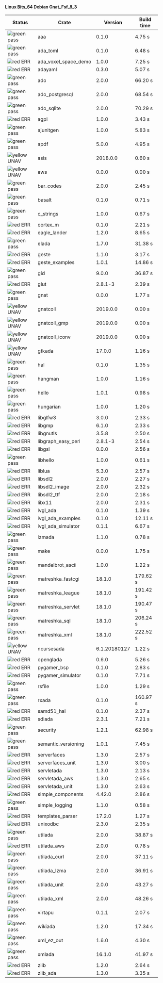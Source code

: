 #### Linux Bits_64 Debian Gnat_Fsf_8_3

| Status | Crate | Version | Build time |
| --- | --- | --- | --- |
|![green](https://placehold.it/8/00aa00/000000?text=+) pass | aaa | 0.1.0 |  4.75 s |
|![green](https://placehold.it/8/00aa00/000000?text=+) pass | ada_toml | 0.1.0 |  6.48 s |
|![red](https://placehold.it/8/ff0000/000000?text=+) ERR  | ada_voxel_space_demo | 1.0.0 |  7.25 s |
|![red](https://placehold.it/8/ff0000/000000?text=+) ERR  | adayaml | 0.3.0 |  5.07 s |
|![green](https://placehold.it/8/00aa00/000000?text=+) pass | ado | 2.0.0 |  66.20 s |
|![green](https://placehold.it/8/00aa00/000000?text=+) pass | ado_postgresql | 2.0.0 |  68.54 s |
|![green](https://placehold.it/8/00aa00/000000?text=+) pass | ado_sqlite | 2.0.0 |  70.29 s |
|![red](https://placehold.it/8/ff0000/000000?text=+) ERR  | agpl | 1.0.0 |  3.43 s |
|![green](https://placehold.it/8/00aa00/000000?text=+) pass | ajunitgen | 1.0.0 |  5.83 s |
|![green](https://placehold.it/8/00aa00/000000?text=+) pass | apdf | 5.0.0 |  4.95 s |
|![yellow](https://placehold.it/8/ffbb00/000000?text=+) UNAV | asis | 2018.0.0 |  0.60 s |
|![yellow](https://placehold.it/8/ffbb00/000000?text=+) UNAV | aws | 0.0.0 |  0.00 s |
|![green](https://placehold.it/8/00aa00/000000?text=+) pass | bar_codes | 2.0.0 |  2.45 s |
|![green](https://placehold.it/8/00aa00/000000?text=+) pass | basalt | 0.1.0 |  0.71 s |
|![green](https://placehold.it/8/00aa00/000000?text=+) pass | c_strings | 1.0.0 |  0.67 s |
|![red](https://placehold.it/8/ff0000/000000?text=+) ERR  | cortex_m | 0.1.0 |  2.21 s |
|![red](https://placehold.it/8/ff0000/000000?text=+) ERR  | eagle_lander | 1.2.0 |  8.65 s |
|![green](https://placehold.it/8/00aa00/000000?text=+) pass | elada | 1.7.0 |  31.38 s |
|![red](https://placehold.it/8/ff0000/000000?text=+) ERR  | geste | 1.1.0 |  3.17 s |
|![red](https://placehold.it/8/ff0000/000000?text=+) ERR  | geste_examples | 1.0.1 |  14.86 s |
|![green](https://placehold.it/8/00aa00/000000?text=+) pass | gid | 9.0.0 |  36.87 s |
|![red](https://placehold.it/8/ff0000/000000?text=+) ERR  | glut | 2.8.1-3 |  2.39 s |
|![green](https://placehold.it/8/00aa00/000000?text=+) pass | gnat | 0.0.0 |  1.77 s |
|![yellow](https://placehold.it/8/ffbb00/000000?text=+) UNAV | gnatcoll | 2019.0.0 |  0.00 s |
|![yellow](https://placehold.it/8/ffbb00/000000?text=+) UNAV | gnatcoll_gmp | 2019.0.0 |  0.00 s |
|![yellow](https://placehold.it/8/ffbb00/000000?text=+) UNAV | gnatcoll_iconv | 2019.0.0 |  0.00 s |
|![yellow](https://placehold.it/8/ffbb00/000000?text=+) UNAV | gtkada | 17.0.0 |  1.16 s |
|![green](https://placehold.it/8/00aa00/000000?text=+) pass | hal | 0.1.0 |  1.35 s |
|![green](https://placehold.it/8/00aa00/000000?text=+) pass | hangman | 1.0.0 |  1.16 s |
|![green](https://placehold.it/8/00aa00/000000?text=+) pass | hello | 1.0.1 |  0.98 s |
|![green](https://placehold.it/8/00aa00/000000?text=+) pass | hungarian | 1.0.0 |  1.20 s |
|![red](https://placehold.it/8/ff0000/000000?text=+) ERR  | libglfw3 | 3.0.0 |  2.33 s |
|![red](https://placehold.it/8/ff0000/000000?text=+) ERR  | libgmp | 6.1.0 |  2.33 s |
|![red](https://placehold.it/8/ff0000/000000?text=+) ERR  | libgnutls | 3.5.8 |  2.50 s |
|![red](https://placehold.it/8/ff0000/000000?text=+) ERR  | libgraph_easy_perl | 2.8.1-3 |  2.54 s |
|![red](https://placehold.it/8/ff0000/000000?text=+) ERR  | libgsl | 0.0.0 |  2.56 s |
|![green](https://placehold.it/8/00aa00/000000?text=+) pass | libhello | 1.0.0 |  0.61 s |
|![red](https://placehold.it/8/ff0000/000000?text=+) ERR  | liblua | 5.3.0 |  2.57 s |
|![red](https://placehold.it/8/ff0000/000000?text=+) ERR  | libsdl2 | 2.0.0 |  2.27 s |
|![red](https://placehold.it/8/ff0000/000000?text=+) ERR  | libsdl2_image | 2.0.0 |  2.32 s |
|![red](https://placehold.it/8/ff0000/000000?text=+) ERR  | libsdl2_ttf | 2.0.0 |  2.18 s |
|![red](https://placehold.it/8/ff0000/000000?text=+) ERR  | libx11 | 2.0.0 |  2.31 s |
|![red](https://placehold.it/8/ff0000/000000?text=+) ERR  | lvgl_ada | 0.1.0 |  1.39 s |
|![red](https://placehold.it/8/ff0000/000000?text=+) ERR  | lvgl_ada_examples | 0.1.0 |  12.11 s |
|![red](https://placehold.it/8/ff0000/000000?text=+) ERR  | lvgl_ada_simulator | 0.1.1 |  6.67 s |
|![green](https://placehold.it/8/00aa00/000000?text=+) pass | lzmada | 1.1.0 |  0.78 s |
|![green](https://placehold.it/8/00aa00/000000?text=+) pass | make | 0.0.0 |  1.75 s |
|![green](https://placehold.it/8/00aa00/000000?text=+) pass | mandelbrot_ascii | 1.0.0 |  1.22 s |
|![green](https://placehold.it/8/00aa00/000000?text=+) pass | matreshka_fastcgi | 18.1.0 |  179.62 s |
|![green](https://placehold.it/8/00aa00/000000?text=+) pass | matreshka_league | 18.1.0 |  191.42 s |
|![green](https://placehold.it/8/00aa00/000000?text=+) pass | matreshka_servlet | 18.1.0 |  190.47 s |
|![green](https://placehold.it/8/00aa00/000000?text=+) pass | matreshka_sql | 18.1.0 |  206.24 s |
|![green](https://placehold.it/8/00aa00/000000?text=+) pass | matreshka_xml | 18.1.0 |  222.52 s |
|![yellow](https://placehold.it/8/ffbb00/000000?text=+) UNAV | ncursesada | 6.1.20180127 |  1.22 s |
|![red](https://placehold.it/8/ff0000/000000?text=+) ERR  | openglada | 0.6.0 |  5.26 s |
|![red](https://placehold.it/8/ff0000/000000?text=+) ERR  | pygamer_bsp | 0.1.0 |  2.83 s |
|![red](https://placehold.it/8/ff0000/000000?text=+) ERR  | pygamer_simulator | 0.1.0 |  7.71 s |
|![green](https://placehold.it/8/00aa00/000000?text=+) pass | rsfile | 1.0.0 |  1.29 s |
|![green](https://placehold.it/8/00aa00/000000?text=+) pass | rxada | 0.1.0 |  160.97 s |
|![red](https://placehold.it/8/ff0000/000000?text=+) ERR  | samd51_hal | 0.1.0 |  2.37 s |
|![red](https://placehold.it/8/ff0000/000000?text=+) ERR  | sdlada | 2.3.1 |  7.21 s |
|![green](https://placehold.it/8/00aa00/000000?text=+) pass | security | 1.2.1 |  62.98 s |
|![green](https://placehold.it/8/00aa00/000000?text=+) pass | semantic_versioning | 1.0.1 |  7.45 s |
|![red](https://placehold.it/8/ff0000/000000?text=+) ERR  | serverfaces | 1.3.0 |  2.57 s |
|![red](https://placehold.it/8/ff0000/000000?text=+) ERR  | serverfaces_unit | 1.3.0 |  3.00 s |
|![red](https://placehold.it/8/ff0000/000000?text=+) ERR  | servletada | 1.3.0 |  2.13 s |
|![red](https://placehold.it/8/ff0000/000000?text=+) ERR  | servletada_aws | 1.3.0 |  2.65 s |
|![red](https://placehold.it/8/ff0000/000000?text=+) ERR  | servletada_unit | 1.3.0 |  2.63 s |
|![red](https://placehold.it/8/ff0000/000000?text=+) ERR  | simple_components | 4.42.0 |  2.86 s |
|![green](https://placehold.it/8/00aa00/000000?text=+) pass | simple_logging | 1.1.0 |  0.58 s |
|![red](https://placehold.it/8/ff0000/000000?text=+) ERR  | templates_parser | 17.2.0 |  1.27 s |
|![red](https://placehold.it/8/ff0000/000000?text=+) ERR  | unixodbc | 2.3.0 |  2.35 s |
|![green](https://placehold.it/8/00aa00/000000?text=+) pass | utilada | 2.0.0 |  38.87 s |
|![red](https://placehold.it/8/ff0000/000000?text=+) ERR  | utilada_aws | 2.0.0 |  0.78 s |
|![green](https://placehold.it/8/00aa00/000000?text=+) pass | utilada_curl | 2.0.0 |  37.11 s |
|![green](https://placehold.it/8/00aa00/000000?text=+) pass | utilada_lzma | 2.0.0 |  36.91 s |
|![green](https://placehold.it/8/00aa00/000000?text=+) pass | utilada_unit | 2.0.0 |  43.27 s |
|![green](https://placehold.it/8/00aa00/000000?text=+) pass | utilada_xml | 2.0.0 |  48.26 s |
|![green](https://placehold.it/8/00aa00/000000?text=+) pass | virtapu | 0.1.1 |  2.07 s |
|![green](https://placehold.it/8/00aa00/000000?text=+) pass | wikiada | 1.2.0 |  17.34 s |
|![green](https://placehold.it/8/00aa00/000000?text=+) pass | xml_ez_out | 1.6.0 |  4.30 s |
|![green](https://placehold.it/8/00aa00/000000?text=+) pass | xmlada | 16.1.0 |  41.97 s |
|![red](https://placehold.it/8/ff0000/000000?text=+) ERR  | zlib | 1.2.0 |  2.64 s |
|![red](https://placehold.it/8/ff0000/000000?text=+) ERR  | zlib_ada | 1.3.0 |  3.35 s |
